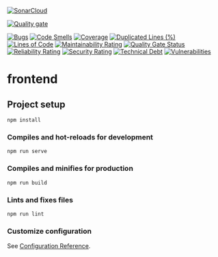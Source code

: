 [![SonarCloud](https://sonarcloud.io/images/project_badges/sonarcloud-white.svg)](https://sonarcloud.io/dashboard?id=jangarstud_Zuenti)

[![Quality gate](https://sonarcloud.io/api/project_badges/quality_gate?project=jangarstud_Zuenti)](https://sonarcloud.io/dashboard?id=jangarstud_Zuenti)

[![Bugs](https://sonarcloud.io/api/project_badges/measure?project=jangarstud_Zuenti&metric=bugs)](https://sonarcloud.io/dashboard?id=jangarstud_Zuenti)
[![Code Smells](https://sonarcloud.io/api/project_badges/measure?project=jangarstud_Zuenti&metric=code_smells)](https://sonarcloud.io/dashboard?id=jangarstud_Zuenti)
[![Coverage](https://sonarcloud.io/api/project_badges/measure?project=jangarstud_Zuenti&metric=coverage)](https://sonarcloud.io/dashboard?id=jangarstud_Zuenti)
[![Duplicated Lines (%)](https://sonarcloud.io/api/project_badges/measure?project=jangarstud_Zuenti&metric=duplicated_lines_density)](https://sonarcloud.io/dashboard?id=jangarstud_Zuenti)
[![Lines of Code](https://sonarcloud.io/api/project_badges/measure?project=jangarstud_Zuenti&metric=ncloc)](https://sonarcloud.io/dashboard?id=jangarstud_Zuenti)
[![Maintainability Rating](https://sonarcloud.io/api/project_badges/measure?project=jangarstud_Zuenti&metric=sqale_rating)](https://sonarcloud.io/dashboard?id=jangarstud_Zuenti)
[![Quality Gate Status](https://sonarcloud.io/api/project_badges/measure?project=jangarstud_Zuenti&metric=alert_status)](https://sonarcloud.io/dashboard?id=jangarstud_Zuenti)
[![Reliability Rating](https://sonarcloud.io/api/project_badges/measure?project=jangarstud_Zuenti&metric=reliability_rating)](https://sonarcloud.io/dashboard?id=jangarstud_Zuenti)
[![Security Rating](https://sonarcloud.io/api/project_badges/measure?project=jangarstud_Zuenti&metric=security_rating)](https://sonarcloud.io/dashboard?id=jangarstud_Zuenti)
[![Technical Debt](https://sonarcloud.io/api/project_badges/measure?project=jangarstud_Zuenti&metric=sqale_index)](https://sonarcloud.io/dashboard?id=jangarstud_Zuenti)
[![Vulnerabilities](https://sonarcloud.io/api/project_badges/measure?project=jangarstud_Zuenti&metric=vulnerabilities)](https://sonarcloud.io/dashboard?id=jangarstud_Zuenti)

# frontend

## Project setup
```
npm install
```

### Compiles and hot-reloads for development
```
npm run serve
```

### Compiles and minifies for production
```
npm run build
```

### Lints and fixes files
```
npm run lint
```

### Customize configuration
See [Configuration Reference](https://cli.vuejs.org/config/).
